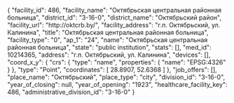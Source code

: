 {
    "facility_id": 486,
    "facility_name": "Октябрьская центральная районная больница",
    "district_id": "3-16-0",
    "district_name": "Октябрьский район",
    "facility_url": "http:\/\/oktcrb.by\/",
    "facility_address": "г.п. Октябрьский, ул. Калинина",
    "title": "Октябрьская центральная районная больница",
    "facility_type": "0",
    "ap_1": "24",
    "name": "Октябрьская центральная районная больница",
    "state": "public institution",
    "stats": [],
    "med_id": 10214365,
    "address": "г.п. Октябрьский, ул. Калинина",
    "devices": [],
    "coord_x_y": {
        "crs": {
            "type": "name",
            "properties": {
                "name": "EPSG:4326"
            }
        },
        "type": "Point",
        "coordinates": [
            28.8907,
            52.6368
        ]
    },
    "job_offers": [],
    "place_name": "Октябрьский",
    "place_type": "city",
    "division_id": "3-16-0",
    "year_of_closing": null,
    "year_of_opening": "1923",
    "healthcare_facility_key": 486,
    "administrative_division_id": "3-16-0"
}